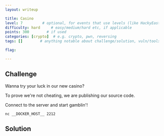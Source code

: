 ```yaml
---
layout: writeup

title: Casino
level: 7         # optional, for events that use levels (like HackyEaster)
difficulty: hard     # easy/medium/hard etc, if applicable
points: 300        # if used
categories: [crypto]  # e.g. crypto, pwn, reversing
tags: []        # anything notable about challenge/solution, vuln/tools/etc

flag:

---
```


## Challenge

Wanna try your luck in our new casino?

To prove we're not cheating, we are publishing our source code.

Connect to the server and start gamblin'!

    nc __DOCKER_HOST__ 2212


## Solution


